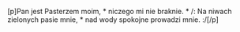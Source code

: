 [p]Pan jest Pasterzem moim, * niczego mi nie braknie. * /: Na niwach zielonych pasie mnie, * nad wody spokojne prowadzi mnie. :/[/p]
